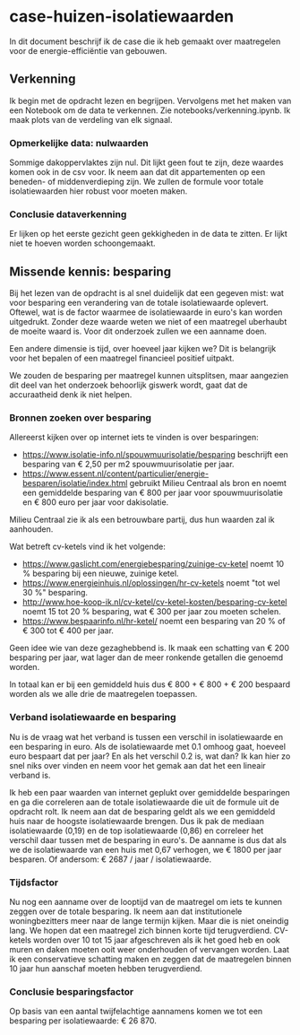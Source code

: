 # case-huizen-isolatiewaarden

In dit document beschrijf ik de case die ik heb gemaakt over maatregelen voor de energie-efficiëntie
van gebouwen.


## Verkenning

Ik begin met de opdracht lezen en begrijpen. Vervolgens met het maken van een Notebook om de data te
verkennen. Zie notebooks/verkenning.ipynb. Ik maak plots van de verdeling van elk signaal.

### Opmerkelijke data: nulwaarden

Sommige dakoppervlaktes zijn nul. Dit lijkt geen fout te zijn, deze waardes komen ook in de csv
voor. Ik neem aan dat dit appartementen op een beneden- of middenverdieping zijn. We zullen de
formule voor totale isolatiewaarden hier robust voor moeten maken.

### Conclusie dataverkenning

Er lijken op het eerste gezicht geen gekkigheden in de data te zitten. Er lijkt niet te hoeven
worden schoongemaakt.


## Missende kennis: besparing

Bij het lezen van de opdracht is al snel duidelijk dat een gegeven mist: wat voor besparing een
verandering van de totale isolatiewaarde oplevert. Oftewel, wat is de factor waarmee de isolatiewaarde in euro's kan worden uitgedrukt. Zonder deze waarde weten we niet of een maatregel uberhaubt de moeite waard is. Voor dit onderzoek zullen we een aanname doen. 

Een andere dimensie is tijd, over hoeveel jaar kijken we? Dit is belangrijk voor het bepalen of een maatregel financieel positief uitpakt.

We zouden de besparing per maatregel kunnen uitsplitsen, maar aangezien dit deel van het onderzoek behoorlijk giswerk wordt, gaat dat de accuraatheid denk ik niet helpen.

### Bronnen zoeken over besparing
Allereerst kijken over op internet iets te vinden is over besparingen:

- https://www.isolatie-info.nl/spouwmuurisolatie/besparing beschrijft een besparing van € 2,50 per m2 spouwmuurisolatie per jaar.
- https://www.essent.nl/content/particulier/energie-besparen/isolatie/index.html gebruikt Milieu Centraal als bron en noemt een gemiddelde besparing van € 800 per jaar voor spouwmuurisolatie en € 800 euro per jaar voor dakisolatie.

Milieu Centraal zie ik als een betrouwbare partij, dus hun waarden zal ik aanhouden.

Wat betreft cv-ketels vind ik het volgende:
- https://www.gaslicht.com/energiebesparing/zuinige-cv-ketel noemt 10 % besparing bij een nieuwe, zuinige ketel.
- https://www.energieinhuis.nl/oplossingen/hr-cv-ketels noemt "tot wel 30 %" besparing.
- http://www.hoe-koop-ik.nl/cv-ketel/cv-ketel-kosten/besparing-cv-ketel noemt 15 tot 20 % besparing, wat € 300 per jaar zou moeten schelen.
- https://www.bespaarinfo.nl/hr-ketel/ noemt een besparing van 20 % of € 300 tot € 400 per jaar.

Geen idee wie van deze gezaghebbend is. Ik maak een schatting van € 200 besparing per jaar, wat lager dan de meer ronkende getallen die genoemd worden.

In totaal kan er bij een gemiddeld huis dus € 800 + € 800 + € 200 bespaard worden als we alle drie de maatregelen toepassen.

### Verband isolatiewaarde en besparing
Nu is de vraag wat het verband is tussen een verschil in isolatiewaarde en een besparing in euro. Als de isolatiewaarde met 0.1 omhoog gaat, hoeveel euro bespaart dat per jaar? En als het verschil 0.2 is, wat dan? Ik kan hier zo snel niks over vinden en neem voor het gemak aan dat het een lineair verband is.

Ik heb een paar waarden van internet geplukt over gemiddelde besparingen en ga die correleren aan de totale isolatiewaarde die uit de formule uit de opdracht rolt. Ik neem aan dat de besparing geldt als we een gemiddeld huis naar de hoogste isolatiewaarde brengen. Dus ik pak de mediaan isolatiewaarde (0,19) en de top isolatiewaarde (0,86) en correleer het verschil daar tussen met de besparing in euro's. De aanname is dus dat als we de isolatiewaarde van een huis met 0,67 verhogen, we € 1800 per jaar besparen. Of andersom: € 2687 / jaar / isolatiewaarde.

### Tijdsfactor

Nu nog een aanname over de looptijd van de maatregel om iets te kunnen zeggen over de totale besparing. Ik neem aan dat institutionele woningbezitters meer naar de lange termijn kijken. Maar die is niet oneindig lang. We hopen dat een maatregel zich binnen korte tijd terugverdiend. CV-ketels worden over 10 tot 15 jaar afgeschreven als ik het goed heb en ook muren en daken moeten ooit weer onderhouden of vervangen worden. Laat ik een conservatieve schatting maken en zeggen dat de maatregelen binnen 10 jaar hun aanschaf moeten hebben terugverdiend.

### Conclusie besparingsfactor

Op basis van een aantal twijfelachtige aannamens komen we tot een besparing per isolatiewaarde: € 26 870.
